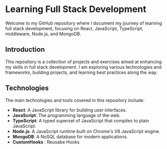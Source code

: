 # Learning Full Stack Development

Welcome to my GitHub repository where I document my journey of learning full stack development, focusing on React, JavaScript, TypeScript, middleware, Node.js, and MongoDB.


## Introduction

This repository is a collection of projects and exercises aimed at enhancing my skills in full stack development. I am exploring various technologies and frameworks, building projects, and learning best practices along the way.

## Technologies

The main technologies and tools covered in this repository include:

- **React**: A JavaScript library for building user interfaces.
- **JavaScript**: The programming language of the web.
- **TypeScript**: A typed superset of JavaScript that compiles to plain JavaScript.
- **Node.js**: A JavaScript runtime built on Chrome's V8 JavaScript engine.
- **MongoDB**: A NoSQL database for modern applications.
- **CustomHooks** : Reusabe Hooks



